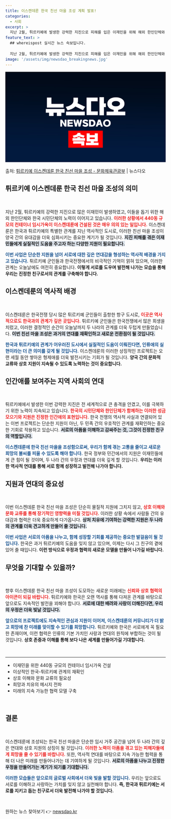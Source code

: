```yaml
---
title: 이스켄데룬 한국 친선 마을 조성 계획 발표!
categories:
  - 사회
excerpt: >
  지난 2월, 튀르키예에 발생한 강력한 지진으로 피해를 입은 이재민을 위해 해외 한인단체와 한국 시민단체의 성…
feature_text: >
  ## whereispost 실시간 뉴스 속보입니다.

  지난 2월, 튀르키예에 발생한 강력한 지진으로 피해를 입은 이재민을 위해 해외 한인단체와 한국 시민단체의 성…
image: '/assets/img/newsdao_breakingnews.jpg'
---
```


![뉴스다오 속보](/assets/img/newsdao_breakingnews.jpg)

<p>출처: <a href="https://newsdao.kr/1821" rel="dofollow">튀르키예 이스켄데룬 한국 친선 마을 조성 - 문화체육관광부</a> | 뉴스다오</p>

<h2 data-ke-size="size26">튀르키예 이스켄데룬 한국 친선 마을 조성의 의미</h2>
<p data-ke-size="size16">&nbsp;</p>
지난 2월, 튀르키예의 강력한 지진으로 많은 이재민이 발생하였고, 이들을 돕기 위한 해외 한인단체와 한국 시민단체의 노력이 이어지고 있습니다. <b><span style="color: #ee2323;">이러한 상황에서 440동 규모의 컨테이너 임시가옥이 이스켄데룬에 건설된 것은 매우 의의 있는 일입니다.</span></b> 이스켄데룬은 한국과 튀르키예의 특별한 관계를 지닌 역사적인 도시로, 이러한 친선 마을 조성이 양국 간의 유대감을 더욱 심화시키는 중요한 계기가 될 것입니다. <b><span style="background-color: #21538527;">지진 피해를 겪은 이재민들에게 실질적인 도움을 주고자 하는 다양한 지원이 필요합니다.</span></b>  

<b><span style="color: #1a5490;">이번 사업은 단순한 지원을 넘어 서로에 대한 깊은 연대감을 형성하는 역사적 배경을 가지고 있습니다.</span></b> 튀르키예 군인들과 한국전쟁에서의 비극적인 기억이 얽혀 있으며, 이러한 관계는 오늘날에도 여전히 중요합니다. <b>이렇게 서로를 도우며 발전해 나가는 모습을 통해 우리는 진정한 친구로서의 관계를 구축해야 합니다.</b>

<h2 data-ke-size="size26">이스켄데룬의 역사적 배경</h2>
<p data-ke-size="size16">&nbsp;</p>
이스켄데룬은 한국전쟁 당시 많은 튀르키예 군인들이 출항한 항구 도시로, <b><span style="color: #ee2323;">이곳은 역사적으로도 한국과의 관계가 깊은 곳입니다.</span></b> 튀르키예 군인들은 한국전쟁에서 많은 희생을 치렀고, 이러한 결정적인 순간이 오늘날까지 두 나라의 관계를 더욱 두텁게 만들었습니다. <b><span style="background-color: #21538527;">이번 친선 마을 조성은 과거의 연대를 재확인하고 새로운 전환점이 될 것입니다.</span></b>

<b><span style="color: #1a5490;">한국과 튀르키예의 관계가 어우러진 도시에서 실질적인 도움이 이뤄진다면, 인류애의 실현이라는 더 큰 의미를 갖게 될 것입니다.</span></b> 이스켄데룬의 이러한 상징적인 프로젝트는 오랜 세월 동안 쌓아온 형제애를 더욱 발전시키는 기회가 될 것입니다. <b>양국 간의 문화적 교류와 상호 지원이 지속될 수 있도록 노력하는 것이 중요합니다.</b>

<h2 data-ke-size="size26">인간애를 보여주는 지역 사회의 연대</h2>
<p data-ke-size="size16">&nbsp;</p>
튀르키예에서 발생한 이번 강력한 지진은 전 세계적으로 큰 충격을 안겼고, 이를 극복하기 위한 노력이 지속되고 있습니다. <b><span style="color: #ee2323;">한국의 시민단체와 한인단체가 함께하는 이러한 성금 모으기와 지원은 진정한 인간애의 표현입니다.</span></b> 한국 전쟁의 역사적 사실과 연결되어 있는 이번 프로젝트는 단순한 지원이 아닌, 두 민족 간의 우호적인 관계를 재확인하는 중요한 기회로 작용하고 있습니다. <b><span style="background-color: #21538527;">서로의 아픔을 이해하고 감싸주는 것, 그것이 진정한 친구의 역할입니다.</span></b> 

<b><span style="color: #1a5490;">이스켄데룬에 한국 친선 마을을 조성함으로써, 우리가 함께 겪는 고통을 줄이고 새로운 희망의 불씨를 피울 수 있도록 해야 합니다.</span></b> 한국 정부와 민간에서의 지원은 이재민들에게 큰 힘이 될 것이며, 두 나라 간의 우정과 연대를 더욱 깊게 할 것입니다. <b>우리는 이러한 역사적 연대를 통해 서로 함께 성장하고 발전해 나가야 합니다.</b>

<h2 data-ke-size="size26">지원과 연대의 중요성</h2>
<p data-ke-size="size16">&nbsp;</p>
이번 이스켄데룬 한국 친선 마을 조성은 단순히 물질적 지원에 그치지 않고, <b><span style="color: #ee2323;">상호 이해와 문화 교류를 통해 장기적인 영향력을 미칠 것입니다.</span></b> 이러한 상황 속에서 사람들 간의 유대감과 협력은 더욱 중요하게 다가옵니다. <b><span style="background-color: #21538527;">상처 치유에 기여하는 강력한 지원은 두 나라의 관계를 더욱 견고하게 만들어 줄 것입니다.</span></b>

<b><span style="color: #1a5490;">이번 사업은 서로의 아픔을 나누고, 함께 성장할 기회를 제공하는 중요한 발걸음이 될 것입니다.</span></b> 한국은 과거 튀르키예의 도움을 잊지 않고 있으며, 이제는 다시 그 친구의 곁에 있어 줄 때입니다. <b>이런 방식으로 우정과 협력의 새로운 모델을 만들어 나가길 바랍니다.</b>

<h2 data-ke-size="size26">무엇을 기대할 수 있을까?</h2>
<p data-ke-size="size16">&nbsp;</p>
향후 이스켄데룬 한국 친선 마을 조성이 도모하는 새로운 미래에는 <b><span style="color: #ee2323;">신뢰와 상호 협력의 아이콘이 되길 바랍니다.</span></b> 튀르키예와 한국은 오랜 역사를 통해 다져온 관계를 바탕으로 앞으로도 지속적인 발전을 꾀해야 합니다. <b><span style="background-color: #21538527;">서로에 대한 배려와 사랑이 더해진다면, 우리의 우정은 더욱 빛날 것입니다.</span></b>

<b><span style="color: #1a5490;">앞으로의 프로젝트에도 지속적인 관심과 지원이 이어져, 이스켄데룬의 커뮤니티가 더 밝고 희망에 찬 미래를 맞이할 수 있기를 희망합니다.</span></b> 튀르키예와 한국은 서로에게 꼭 필요한 존재이며, 이런 협력은 인류의 기본 가치인 사랑과 연대의 원칙에 부합하는 것이 될 것입니다. <b>상호 존중과 이해를 통해 보다 나은 세계를 만들어가길 기대합니다.</b>

<p data-ke-size="size16">&nbsp;</p>
<hr />
<ul>
    <li>이재민을 위한 440동 규모의 컨테이너 임시가옥 건설</li>
    <li>이상적인 한국-튀르키예 관계의 재확인</li>
    <li>상호 이해와 문화 교류의 필요성</li>
    <li>희망과 치유의 메시지 전파</li>
    <li>미래의 지속 가능한 협력 모델 구축</li>
</ul>
<p data-ke-size="size16">&nbsp;</p>
<h2 data-ke-size="size26">결론</h2>
<p data-ke-size="size16">&nbsp;</p>
이스켄데룬에 조성되는 한국 친선 마을은 단순한 임시 거주 공간을 넘어 두 나라 간의 깊은 연대와 상호 지원의 상징이 될 것입니다. <b><span style="color: #ee2323;">이러한 노력이 아픔을 겪고 있는 피해자들에게 희망을 줄 수 있기를 바랍니다.</span></b> 또한, 역사적 연대를 바탕으로 지속 가능한 협력을 통해 더 나은 미래를 만들어나가는 데 기여하게 될 것입니다. <b><span style="background-color: #21538527;">서로의 아픔을 나누고 진정한 우정을 만들어가는 계기가 되기를 기대합니다.</span></b> 

<b><span style="color: #1a5490;">이러한 모습들은 앞으로의 글로벌 사회에서 더욱 빛을 발할 것입니다.</span></b> 우리는 앞으로도 서로를 이해하고 사랑하는 가치를 잊지 않고 실천해야 합니다. <b>즉, 한국과 튀르키예는 서로를 지키고 돕는 친구로서 더욱 발전해 나가야 할 것입니다.</b> 

<p data-ke-size="size16">&nbsp;</p> 

원하는 뉴스 찾아보기 👉 <a href="https://newsdao.kr" rel="dofollow">newsdao.kr</a>


